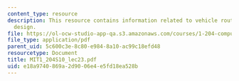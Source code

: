 ```yaml
---
content_type: resource
description: This resource contains information related to vehicle routing and transit
  design.
file: https://ol-ocw-studio-app-qa.s3.amazonaws.com/courses/1-204-computer-algorithms-in-systems-engineering-spring-2010/e18a9740869a2d9006e4e5fd18ea528b_MIT1_204S10_lec23.pdf
file_type: application/pdf
parent_uid: 5c600c3e-8c80-e984-8a10-ac99c18efd48
resourcetype: Document
title: MIT1_204S10_lec23.pdf
uid: e18a9740-869a-2d90-06e4-e5fd18ea528b
---
```

